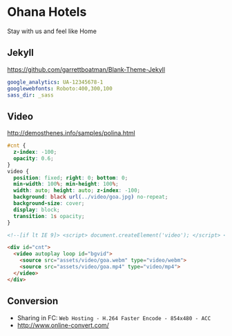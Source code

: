 # Ohana Hotels

Stay with us and feel like Home

## Jekyll

https://github.com/garrettboatman/Blank-Theme-Jekyll

```yaml
google_analytics: UA-12345678-1
googlewebfonts: Roboto:400,300,100
sass_dir: _sass
```

## Video

http://demosthenes.info/samples/polina.html

```css
#cnt {
  z-index: -100;
  opacity: 0.6;
}
video {
  position: fixed; right: 0; bottom: 0;
  min-width: 100%; min-height: 100%;
  width: auto; height: auto; z-index: -100;
  background: black url(../video/goa.jpg) no-repeat;
  background-size: cover;
  display: block;
  transition: 1s opacity;
}
```

```html
<!--[if lt IE 9]> <script> document.createElement('video'); </script> <![endif]-->

<div id="cnt">
  <video autoplay loop id="bgvid">
    <source src="assets/video/goa.webm" type="video/webm">
    <source src="assets/video/goa.mp4" type="video/mp4">
  </video>
</div>
```

## Conversion

- Sharing in FC: `Web Hosting - H.264 Faster Encode - 854x480 - ACC`
- http://www.online-convert.com/
